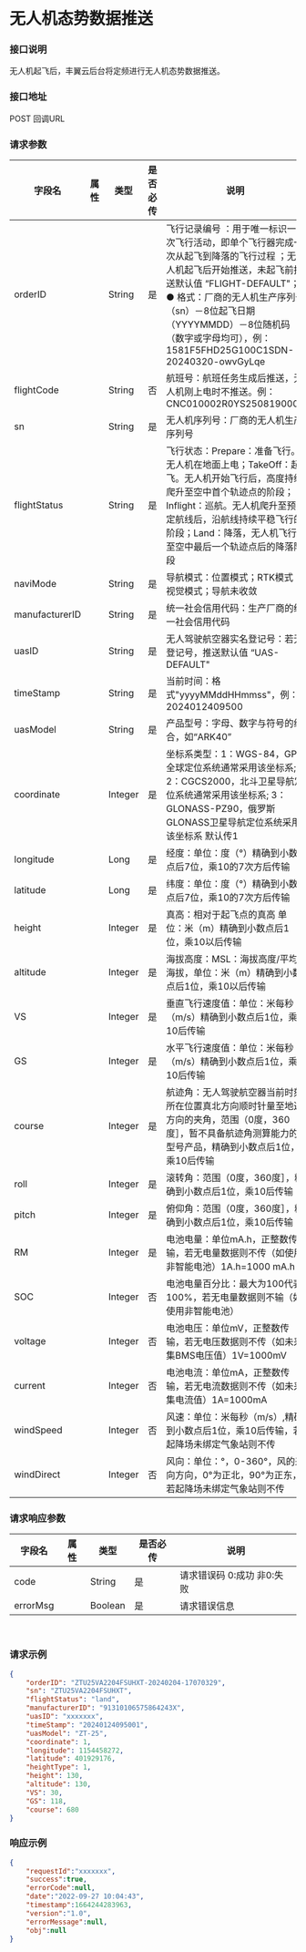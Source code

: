 
# 无人机态势数据推送  


### 接口说明

无人机起飞后，丰翼云后台将定频进行无人机态势数据推送。

### 接口地址

POST
回调URL

### 请求参数

| 字段名         | 属性 | 类型    | 是否必传 | 说明                                                         |
| -------------- | ---- | ------- | -------- | ------------------------------------------------------------ |
| orderID        |      | String  | 是       | 飞行记录编号 ：用于唯一标识一次飞行活动，即单个飞行器完成一次从起飞到降落的飞行过程 ；无人机起飞后开始推送，未起飞前推送默认值 “FLIGHT-DEFAULT"；● 格式：厂商的无人机生产序列号（sn）－8位起飞日期（YYYYMMDD）－8位随机码（数字或字母均可），例：1581F5FHD25G100C1SDN-20240320-owvGyLqe |
| flightCode     |      | String  | 否       | 航班号：航班任务生成后推送，无人机刚上电时不推送。例：CNC010002R0YS250819000B |
| sn             |      | String  | 是       | 无人机序列号：厂商的无人机生产序列号                         |
| flightStatus   |      | String  | 是       | 飞行状态：Prepare：准备飞行。无人机在地面上电；TakeOff：起飞。无人机开始飞行后，高度持续爬升至空中首个轨迹点的阶段；Inflight：巡航。无人机爬升至预定航线后，沿航线持续平稳飞行的阶段；Land：降落，无人机飞行至空中最后一个轨迹点后的降落阶段 |
| naviMode       |      | String  | 是       | 导航模式：位置模式；RTK模式；视觉模式；导航未收敛            |
| manufacturerID |      | String  | 是       | 统一社会信用代码：生产厂商的统一社会信用代码                 |
| uasID          |      | String  | 是       | 无人驾驶航空器实名登记号：若无登记号，推送默认值 “UAS-DEFAULT" |
| timeStamp      |      | String  | 是       | 当前时间：格式"yyyyMMddHHmmss"，例：2024012409500            |
| uasModel       |      | String  | 是       | 产品型号：字母、数字与符号的组合，如“ARK40”                  |
| coordinate     |      | Integer | 是       | 坐标系类型：1：WGS-84，GPS全球定位系统通常采用该坐标系; 2：CGCS2000，北斗卫星导航定位系统通常采用该坐标系; 3：GLONASS-PZ90，俄罗斯GLONASS卫星导航定位系统采用该坐标系 默认传1 |
| longitude      |      | Long    | 是       | 经度：单位：度（°）精确到小数点后7位，乘10的7次方后传输      |
| latitude       |      | Long    | 是       | 纬度：单位：度（°）精确到小数点后7位，乘10的7次方后传输      |
| height         |      | Integer | 是       | 真高：相对于起飞点的真高 单位：米（m）精确到小数点后1位，乘10以后传输 |
| altitude       |      | Integer | 是       | 海拔高度：MSL：海拔高度/平均海拔，单位：米（m）精确到小数点后1位，乘10以后传输 |
| VS             |      | Integer | 是       | 垂直飞行速度值：单位：米每秒（m/s）精确到小数点后1位，乘10后传输 |
| GS             |      | Integer | 是       | 水平飞行速度值：单位：米每秒（m/s）精确到小数点后1位，乘10后传输 |
| course         |      | Integer | 是       | 航迹角：无人驾驶航空器当前时刻所在位置真北方向顺时针量至地速方向的夹角，范围（0度，360度］，暂不具备航迹角测算能力的型号产品，精确到小数点后1位，乘10后传输 |
| roll           |      | Integer | 是       | 滚转角：范围（0度，360度］，精确到小数点后1位，乘10后传输    |
| pitch          |      | Integer | 是       | 俯仰角：范围（0度，360度］，精确到小数点后1位，乘10后传输    |
| RM             |      | Integer | 是       | 电池电量：单位mA.h，正整数传输，若无电量数据则不传（如使用非智能电池）1A.h=1000 mA.h |
| SOC            |      | Integer | 否       | 电池电量百分比：最大为100代表100%，若无电量数据则不输（如使用非智能电池） |
| voltage        |      | Integer | 否       | 电池电压：单位mV，正整数传输，若无电压数据则不传（如未采集BMS电压值）1V=1000mV |
| current        |      | Integer | 否       | 电池电流：单位mA，正整数传输，若无电流数据则不传（如未采集电流值）1A=1000mA |
| windSpeed      |      | Integer | 否       | 风速：单位：米每秒（m/s）,精确到小数点后1位，乘10后传输，若起降场未绑定气象站则不传 |
| windDirect     |      | Integer | 否       | 风向：单位：°，0-360°，风的来向方向，0°为正北，90°为正东，若起降场未绑定气象站则不传 |

### 请求响应参数

| 字段名   | 属性 | 类型    | 是否必传 | 说明                      |
| -------- | ---- | ------- | -------- | ------------------------- |
| code     |      | String  | 是       | 请求错误码 0:成功 非0:失败 |
| errorMsg |      | Boolean | 是       | 请求错误信息              |


​					
### 请求示例
```json
{
    "orderID": "ZTU25VA2204FSUHXT-20240204-17070329",
    "sn": "ZTU25VA2204FSUHXT",
    "flightStatus": "land",
    "manufacturerID": "91310106575864243X",
    "uasID": "xxxxxxx",
    "timeStamp": "20240124095001",
    "uasModel": "ZT-25",
    "coordinate": 1,
    "longitude": 1154458272,
    "latitude": 401929176,
    "heightType": 1,
    "height": 130,
    "altitude": 130,
    "VS": 30,
    "GS": 118,
    "course": 680
}
```

### 响应示例

```json
{
    "requestId":"xxxxxxx",
    "success":true,
    "errorCode":null,
    "date":"2022-09-27 10:04:43",
    "timestamp":1664244283963,
    "version":"1.0",
    "errorMessage":null,
    "obj":null      
}
```
